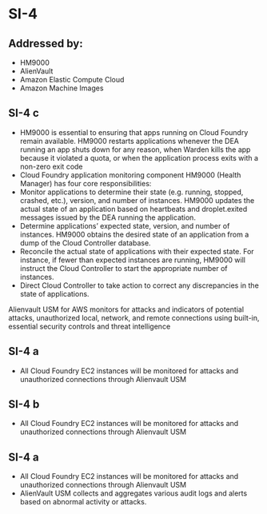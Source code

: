 # SI-4
## Addressed by:
 - HM9000
 - AlienVault
 - Amazon Elastic Compute Cloud
 - Amazon Machine Images


## SI-4 c
- HM9000 is essential to ensuring that apps running on Cloud Foundry remain available. HM9000 restarts applications whenever the DEA running an app shuts down for any reason, when Warden kills the app because it violated a quota, or when the application process exits with a non-zero exit code
- Cloud Foundry application monitoring component HM9000 (Health Manager) has four core responsibilities:
- Monitor applications to determine their state (e.g. running, stopped, crashed, etc.), version, and number of instances. HM9000 updates the actual state of an application based on heartbeats and droplet.exited messages issued by the DEA running the application.
- Determine applications’ expected state, version, and number of instances. HM9000 obtains the desired state of an application from a dump of the Cloud Controller database.
- Reconcile the actual state of applications with their expected state. For instance, if fewer than expected instances are running, HM9000 will instruct the Cloud Controller to start the appropriate number of instances.
- Direct Cloud Controller to take action to correct any discrepancies in the state of applications.





Alienvault USM for AWS monitors for attacks and indicators of potential attacks,  unauthorized local, network, and remote connections using  built-in, essential security controls and threat intelligence




## SI-4 a
- All Cloud Foundry EC2 instances will be monitored for attacks and unauthorized connections through Alienvault USM


## SI-4 b
- All Cloud Foundry EC2 instances will be monitored for attacks and unauthorized connections through Alienvault USM





## SI-4 a
- All Cloud Foundry EC2 instances will be monitored for attacks and unauthorized connections through Alienvault USM
- AlienVault USM collects and aggregates various audit logs and alerts based on abnormal activity or attacks.




